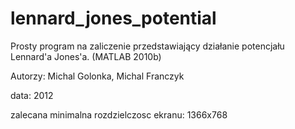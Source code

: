 lennard_jones_potential
=======================

Prosty program na zaliczenie przedstawiający działanie potencjału Lennard'a Jones'a. (MATLAB 2010b)

Autorzy:
Michal Golonka,
Michal Franczyk

data:
2012

zalecana minimalna rozdzielczosc ekranu:
1366x768